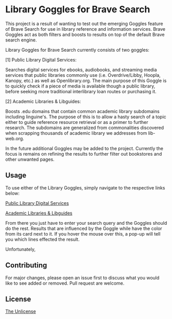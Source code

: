 # Library Goggles for Brave Search

This project is a result of wanting to test out the emerging Goggles feature of Brave Search for use in library reference and information services. Brave Goggles act as both filters and boosts to results on top of the default Brave search engine.

Library Goggles for Brave Search currently consists of two goggles: 

[1] Public Library Digital Services: 

Searches digital services for ebooks, audiobooks, and streaming media services that public libraries commonly use (i.e. Overdrive/Libby, Hoopla, Kanopy, etc.) as well as Openlibrary.org. The main purpose of this Goggle is to quickly check if a piece of media is available though a public library, before seeking more traditional interlibrary loan routes or purchasing it. 

[2] Academic Libraries & Libguides:

Boosts .edu domains that contain common academic library subdomains including linguine's. The purpose of this is to allow a hasty search of a topic either to guide reference resource retrieval or as a primer to further research. The subdomains are generalized from commonalities discovered when scrapping thousands of academic library we addresses from lib-web.org.

In the future additional Goggles may be added to the project. Currently the focus is remains on refining the results to further filter out bookstores and other unwanted pages.


## Usage
To use either of the Library Goggles, simply navigate to the respective links below:

[Public Library Digital Services](https://search.brave.com/goggles?goggles_id=https%3A%2F%2Fraw.githubusercontent.com%2Felsewhither%2Fbrave-search-goggles%2Fmain%2Fpublic_library_digital_services.goggle)

[Academic Libraries & Libguides](https://search.brave.com/goggles?goggles_id=https%3A%2F%2Fraw.githubusercontent.com%2Felsewhither%2Fbrave-search-goggles%2Fmain%2Facademic_libraries.goggle)

From there you just have to enter your search query and the Goggles should do the rest. Results that are influenced by the Goggle while have the color from its card next to it. If you hover the mouse over this, a pop-up will tell you which lines effected the result.
 
Unfortunately,

## Contributing

For major changes, please open an issue first to discuss what you would like to see added or removed. Pull request are welcome.


## License

[The Unlicense](https://choosealicense.com/licenses/unlicense/)
